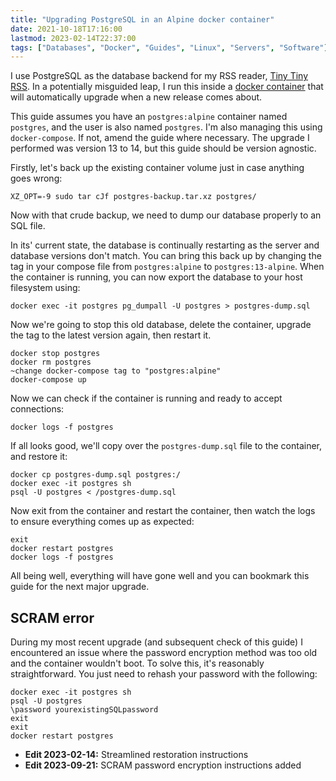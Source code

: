 ```yaml
---
title: "Upgrading PostgreSQL in an Alpine docker container"
date: 2021-10-18T17:16:00
lastmod: 2023-02-14T22:37:00
tags: ["Databases", "Docker", "Guides", "Linux", "Servers", "Software"]
---
```


I use PostgreSQL as the database backend for my RSS reader, [Tiny Tiny RSS](https://tt-rss.org/). In a potentially misguided leap, I run this inside a [docker container](https://git.minskio.co.uk/cgit.cgi/dockerfiles/.git/plain/docker-compose.yml) that will automatically upgrade when a new release comes about.

This guide assumes you have an `postgres:alpine` container named `postgres`, and the user is also named `postgres`. I'm also managing this using `docker-compose`. If not, amend the guide where necessary. The upgrade I performed was version 13 to 14, but this guide should be version agnostic.

Firstly, let's back up the existing container volume just in case anything goes wrong:
```
XZ_OPT=-9 sudo tar cJf postgres-backup.tar.xz postgres/
```

Now with that crude backup, we need to dump our database properly to an SQL file.

In its' current state, the database is continually restarting as the server and database versions don't match. You can bring this back up by changing the tag in your compose file from `postgres:alpine` to `postgres:13-alpine`.
When the container is running, you can now export the database to your host filesystem using:
```
docker exec -it postgres pg_dumpall -U postgres > postgres-dump.sql
```

Now we're going to stop this old database, delete the container, upgrade the tag to the latest version again, then restart it.
```
docker stop postgres
docker rm postgres
~change docker-compose tag to "postgres:alpine"
docker-compose up
```

Now we can check if the container is running and ready to accept connections:
```
docker logs -f postgres
```

If all looks good, we'll copy over the `postgres-dump.sql` file to the container, and restore it:
```
docker cp postgres-dump.sql postgres:/
docker exec -it postgres sh
psql -U postgres < /postgres-dump.sql
```

Now exit from the container and restart the container, then watch the logs to ensure everything comes up as expected:
```
exit
docker restart postgres
docker logs -f postgres
```

All being well, everything will have gone well and you can bookmark this guide for the next major upgrade.

## SCRAM error

During my most recent upgrade (and subsequent check of this guide) I encountered an issue where the password encryption method was too old and the container wouldn't boot. To solve this, it's reasonably straightforward. You just need to rehash your password with the following:

```
docker exec -it postgres sh
psql -U postgres
\password yourexistingSQLpassword
exit
exit
docker restart postgres
```

* **Edit 2023-02-14:** Streamlined restoration instructions
* **Edit 2023-09-21:** SCRAM password encryption instructions added
